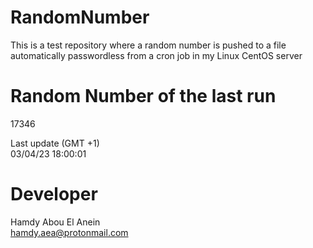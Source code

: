 # RandomNumber    
This is a test repository where a random number is pushed to a file automatically passwordless from a cron job in my Linux CentOS server    
# Random Number of the last run   
17346
      
Last update (GMT +1)    
03/04/23 18:00:01
# Developer    
Hamdy Abou El Anein   
hamdy.aea@protonmail.com
